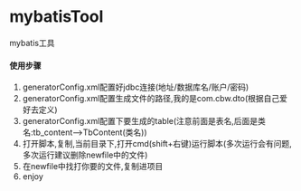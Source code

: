 # mybatisTool
mybatis工具



#### 使用步骤

1. generatorConfig.xml配置好jdbc连接(地址/数据库名/账户/密码)
2. generatorConfig.xml配置生成文件的路径,我的是com.cbw.dto(根据自己爱好去定义)
3. generatorConfig.xml配置下要生成的table(注意前面是表名,后面是类名:tb_content-->TbContent(类名))
4. 打开脚本,复制,当前目录下,打开cmd(shift+右键)运行脚本(多次运行会有问题,多次运行建议删除newfile中的文件)
5. 在newfile中找打你要的文件,复制进项目
6. enjoy
